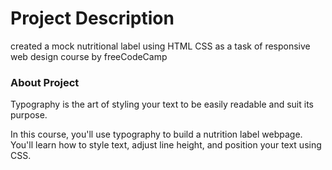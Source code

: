 # Project Description
created a mock nutritional label using HTML CSS as a task of responsive web design course by freeCodeCamp

### About Project
Typography is the art of styling your text to be easily readable and suit its purpose.

In this course, you'll use typography to build a nutrition label webpage. You'll learn how to style text, adjust line height, and position your text using CSS.
